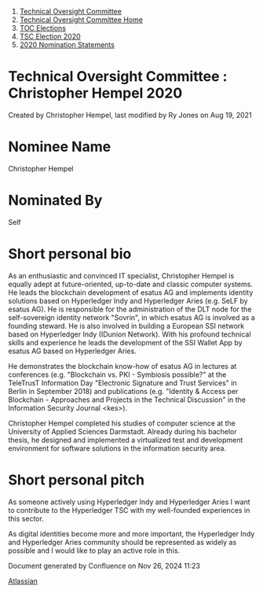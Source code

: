 1. [Technical Oversight Committee](index.html)
2. [Technical Oversight Committee Home](Technical-Oversight-Committee-Home_21430274.html)
3. [TOC Elections](TOC-Elections_21448771.html)
4. [TSC Election 2020](TSC-Election-2020_21434260.html)
5. [2020 Nomination Statements](2020-Nomination-Statements_21451712.html)

# Technical Oversight Committee : Christopher Hempel 2020

Created by Christopher Hempel, last modified by Ry Jones on Aug 19, 2021

# Nominee Name

Christopher Hempel

# Nominated By

Self

# Short personal bio

As an enthusiastic and convinced IT specialist, Christopher Hempel is equally adept at future-oriented, up-to-date and classic computer systems. He leads the blockchain development of esatus AG and implements identity solutions based on Hyperledger Indy and Hyperledger Aries (e.g. SeLF by esatus AG). He is responsible for the administration of the DLT node for the self-sovereign identity network "Sovrin", in which esatus AG is involved as a founding steward. He is also involved in building a European SSI network based on Hyperledger Indy (IDunion Network). With his profound technical skills and experience he leads the development of the SSI Wallet App by esatus AG based on Hyperledger Aries.

He demonstrates the blockchain know-how of esatus AG in lectures at conferences (e.g. "Blockchain vs. PKI - Symbiosis possible?" at the TeleTrusT Information Day "Electronic Signature and Trust Services" in Berlin in September 2018) and publications (e.g. "Identity &amp; Access per Blockchain - Approaches and Projects in the Technical Discussion" in the Information Security Journal &lt;kes&gt;).

Christopher Hempel completed his studies of computer science at the University of Applied Sciences Darmstadt. Already during his bachelor thesis, he designed and implemented a virtualized test and development environment for software solutions in the information security area.

# Short personal pitch

As someone actively using Hyperledger Indy and Hyperledger Aries I want to contribute to the Hyperledger TSC with my well-founded experiences in this sector.

As digital identities become more and more important, the Hyperledger Indy and Hyperledger Aries community should be represented as widely as possible and I would like to play an active role in this.

Document generated by Confluence on Nov 26, 2024 11:23

[Atlassian](http://www.atlassian.com/)
